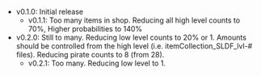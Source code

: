 - v0.1.0: Initial release
    - v0.1.1: Too many items in shop. Reducing all high level counts to 70%, Higher probabilities to 140%
- v0.2.0: Still to many. Reducing low level counts to 20% or 1. Amounts should be controlled from the high level (i.e. itemCollection_SLDF_lvl-# files). Reducing pirate counts to 8 (from 28).
    - v0.2.1: Too many. Reducing low level to 1.
